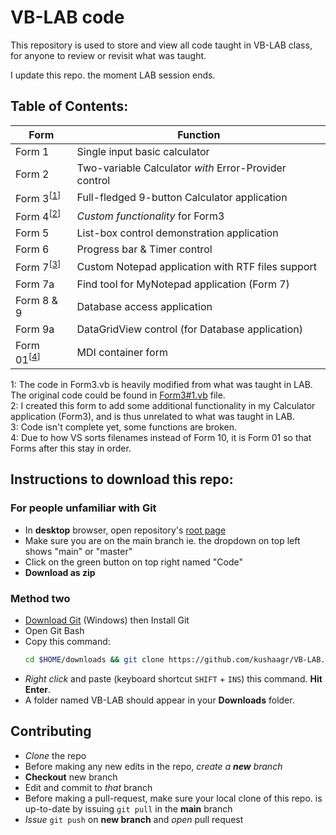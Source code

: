 # VB-LAB code

This repository is used to store and view all code taught in VB-LAB class, for anyone to review or revisit what was taught.

I update this repo. the moment LAB session ends.

## Table of Contents:

| Form   | Function |
| ------ | -------- |
| Form 1 | Single input basic calculator |
| Form 2 | Two-variable Calculator *with* Error-Provider control |
| Form 3<sup>\[[1](#footnote1)\]</sup> | Full-fledged 9-button Calculator application |
| Form 4<sup>[[2](#footnote2)\]</sup> | *Custom functionality* for Form3 |
| Form 5 | List-box control demonstration application |
| Form 6 | Progress bar & Timer control |
| Form 7<sup>[[3](#footnote3)\]</sup> | Custom Notepad application with RTF files support |
| Form 7a| Find tool for MyNotepad application (Form 7) |
| Form 8 & 9 | Database access application |
| Form 9a | DataGridView control (for Database application) |
| Form 01<sup>[[4](#footnote4)\]</sup> | MDI container form |

<a name="footnote1">1</a>: The code in Form3.vb is heavily modified from what was taught in LAB. The original code could be found in [Form3#1.vb](./WindowsApplication1/Form3%231.vb) file.  
<a name="footnote2">2</a>: I created this form to add some additional functionality in my Calculator application (Form3), and is thus unrelated to what was taught in LAB.  
<a name="footnote3">3</a>: Code isn't complete yet, some functions are broken.  
<a name="footnote4">4</a>: Due to how VS sorts filenames instead of Form 10, it is Form 01 so that Forms after this stay in order.


## Instructions to download this repo:

### For people unfamiliar with Git
* In __desktop__ browser, open repository's [root page](http://github.com/kushaagr/VB-LAB)
* Make sure you are on the main branch ie. the dropdown
  on top left shows "main" or "master"
* Click on the green button on top right named "Code"
* __Download as zip__ 

### Method two
* [Download Git](https://git-scm.com/download/Win) (Windows) then Install Git
* Open Git Bash
* Copy this command:
	```bash
	cd $HOME/downloads && git clone https://github.com/kushaagr/VB-LAB.git && explorer ".\VB-LAB"
	```
* *Right click* and paste (keyboard shortcut `SHIFT` + `INS`) this command. __Hit Enter__.
* A folder named VB-LAB should appear in your __Downloads__ folder.


## Contributing

* *Clone* the repo
* Before making any new edits in the repo, *create a **new** branch* 
* __Checkout__ new branch
* Edit and commit to *that* branch
* Before making a pull-request, make sure your local clone of this 
  repo. is up-to-date by issuing `git pull` in the __main__ branch
* *Issue* `git push` on __new branch__ and *open* pull request
